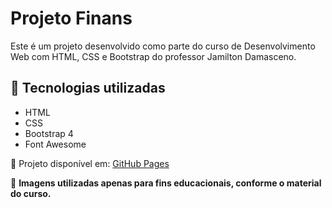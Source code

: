 # Projeto Finans

Este é um projeto desenvolvido como parte do curso de Desenvolvimento Web com HTML, CSS e Bootstrap do professor Jamilton Damasceno.

## 🚀 Tecnologias utilizadas

- HTML
- CSS
- Bootstrap 4  
- Font Awesome

🔗 Projeto disponível em: [GitHub Pages](https://daniel-antonio-bandeira.github.io/projeto-bootstrap-curso/)

📝 **Imagens utilizadas apenas para fins educacionais, conforme o material do curso.**
